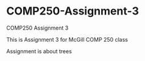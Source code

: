 # COMP250-Assignment-3

COMP250 Assignment 3

This is Assignment 3 for McGill COMP 250 class

Assignment is about trees
